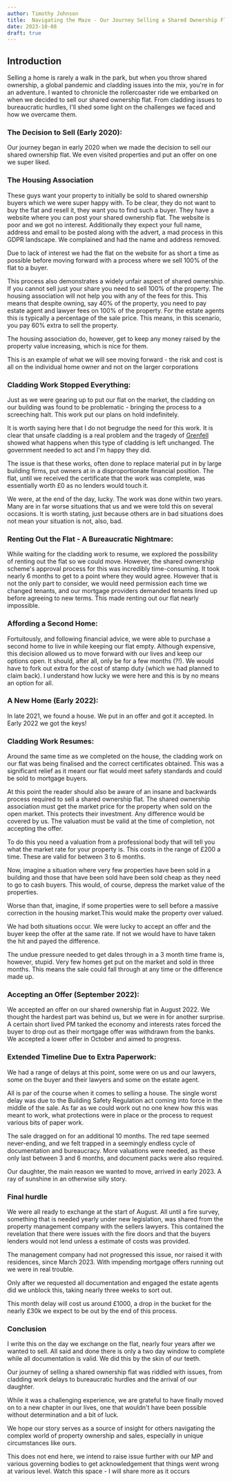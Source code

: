 ```yaml
---
author: Timothy Johnson
title:  Navigating the Maze - Our Journey Selling a Shared Ownership Flat
date: 2023-10-08
draft: true
---
```


## Introduction

Selling a home is rarely a walk in the park, but when you throw shared ownership, a global pandemic and cladding issues into the mix, you're in for an adventure. I wanted to chronicle the rollercoaster ride we embarked on when we decided to sell our shared ownership flat. From cladding issues to bureaucratic hurdles, I'll shed some light on the challenges we faced and how we overcame them.

### The Decision to Sell (Early 2020):

Our journey began in early 2020 when we made the decision to sell our shared ownership flat.  We even visited properties and put an offer on one we super liked. 

### The Housing Association

These guys want your property to initially be sold to shared ownership buyers which we were super happy with. To be clear, they do not want to buy the flat and resell it, they want you to find such a buyer. They have a website where you can post your shared ownership flat. The website is poor and we got no interest. Additionally they expect your full name, address and email to be posted along with the advert, a mad process in this GDPR landscape. We complained and had the name and address removed.

Due to lack of interest we had the flat on the website for as short a time as possible before moving forward with a process where we sell 100% of the flat to a buyer. 

This process also demonstrates a widely unfair aspect of shared ownership. If you cannot sell just your share you need to sell 100% of the property. The housing association will not help you with any of the fees for this. This means that despite owning, say 40% of the property, you need to pay estate agent and lawyer fees on 100% of the property. For the estate agents this is typically a percentage of the sale price. This means, in this scenario, you pay 60% extra to sell the property. 

The housing association do, however, get to keep any money raised by the property value increasing, which is nice for them.

This is an example of what we will see moving forward - the risk and cost is all on the individual home owner and not on the larger corporations

### Cladding Work Stopped Everything:

Just as we were gearing up to put our flat on the market, the cladding on our building was found to be problematic - bringing the process to a screeching halt. This work put our plans on hold indefinitely.

It is worth saying here that I do not begrudge the need for this work. It is clear that unsafe cladding is a real problem and the tragedy of [Grenfell](https://en.wikipedia.org/wiki/Grenfell_Tower_fire) showed what happens when this type of cladding is left unchanged. The government needed to act and I'm happy they did. 

The issue is that these works, often done to replace material put in by large building firms, put owners at in a disproportionate financial position. The flat, until we received the certificate that the work was complete, was essentially worth £0 as no lenders would touch it. 

We were, at the end of the day, lucky. The work was done within two years. Many are in far worse situations that us and we were told this on several occasions. It is worth stating, just because others are in bad situations does not mean your situation is not, also, bad. 


### Renting Out the Flat - A Bureaucratic Nightmare:

While waiting for the cladding work to resume, we explored the possibility of renting out the flat so we could move. However, the shared ownership scheme's approval process for this was incredibly time-consuming. It took nearly 6 months to get to a point where they would agree. However that is not the only part to consider, we would need permission each time we changed tenants, and our mortgage providers demanded tenants lined up before agreeing to new terms. This made renting out our flat nearly impossible.

### Affording a Second Home:

Fortuitously, and following financial advice, we were able to purchase a second home to live in while keeping our flat empty. Although expensive, this decision allowed us to move forward with our lives and keep our options open. It should, after all, only be for a few months (?!). We would have to fork out extra for the cost of stamp duty (which we had planned to claim back). I understand how lucky we were here and this is by no means an option for all. 

### A New Home (Early 2022):

In late 2021, we found a house. We put in an offer and got it accepted. In Early 2022 we got the keys! 


### Cladding Work Resumes:

Around the same time as we completed on the house, the cladding work on our flat was being finalised and the correct certificates obtained. This was a significant relief as it meant our flat would meet safety standards and could be sold to mortgage buyers.

At this point the reader should also be aware of an insane and backwards process required to sell a shared ownership flat. The shared ownership association must get the market price for the property when sold on the open market. This protects their investment. Any difference would be covered by us. The valuation must be valid at the time of completion, not accepting the offer.

To do this you need a valuation from a professional body that will tell you what the market rate for your property is. This costs in the range of £200 a time. These are valid for between 3 to 6 months.

Now, imagine a situation where very few properties have been sold in a building and those that have been sold have been sold cheap as they need to go to cash buyers. This would, of course, depress the market value of the properties. 

Worse than that, imagine, if some properties were to sell before a massive correction in the housing market.This would make the property over valued. 

We had both situations occur. We were lucky to accept an offer and the buyer keep the offer at the same rate. If not we would have to have taken the hit and payed the difference. 

The undue pressure needed to get dales through in a 3 month time frame is, however, stupid. Very few homes get put on the market and sold in three months. This means the sale could fall through at any time or the difference made up. 




### Accepting an Offer (September 2022):

We accepted an offer on our shared ownership flat in August 2022. We thought the hardest part was behind us, but we were in for another surprise. A certain short lived PM tanked the economy and interests rates forced the buyer to drop out as their mortgage offer was withdrawn from the banks. We accepted a lower offer in October and aimed to progress.

### Extended Timeline Due to Extra Paperwork:

We had a range of delays at this point, some were on us and our lawyers, some on the buyer and their lawyers and some on the estate agent. 

All is par of the course when it comes to selling a house. The single worst delay was due to the Building Safety Regulation act coming into force in the middle of the sale. As far as we could work out no one knew how this was meant to work, what protections were in place or the process to request various bits of paper work.

The sale dragged on for an additional 10 months. The red tape seemed never-ending, and we felt trapped in a seemingly endless cycle of documentation and bureaucracy. More valuations were needed, as these only last between 3 and 6 months, and document packs were also required. 

Our daughter, the main reason we wanted to move, arrived in early 2023. A ray of sunshine in an otherwise silly story.

### Final hurdle

We were all ready to exchange at the start of August. All until a fire survey, something that is needed yearly under new legislation, was shared from the property management company with the sellers lawyers. This contained the revelation that there were issues with the fire doors and that the buyers lenders would not lend unless a estimate of costs was provided. 

The management company had not progressed this issue, nor raised it with residences, since March 2023. With impending mortgage offers running out we were in real trouble.

Only after we requested all documentation and engaged the estate agents did we unblock this, taking nearly three weeks to sort out.

This month delay will cost us around £1000, a drop in the bucket for the nearly £30k we expect to be out by the end of this process. 

### Conclusion

I write this on the day we exchange on the flat, nearly four years after we wanted to sell. All said and done there is only a two day window to complete while all documentation is valid. We did this by the skin of our teeth.

Our journey of selling a shared ownership flat was riddled with issues, from cladding work delays to bureaucratic hurdles and the arrival of our daughter. 

While it was a challenging experience, we are grateful to have finally moved on to a new chapter in our lives, one that wouldn't have been possible without determination and a bit of luck.

We hope our story serves as a source of insight for others navigating the complex world of property ownership and sales, especially in unique circumstances like ours.

This does not end here, we intend to raise issue further with our MP and various governing bodies to get acknowledgement that things went wrong at various level. Watch this space - I will share more as it occurs
